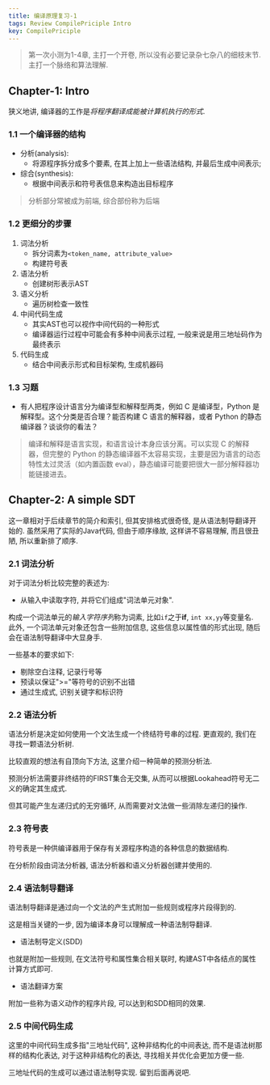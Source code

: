```yaml
---
title: 编译原理复习-1
tags: Review CompilePriciple Intro
key: CompilePriciple
---
```


> 第一次小测为1-4章, 主打一个开卷, 所以没有必要记录杂七杂八的细枝末节. 主打一个脉络和算法理解.

<!--more-->

## Chapter-1: Intro

狭义地讲, 编译器的工作是*将程序翻译成能被计算机执行的形式*.

### 1.1 一个编译器的结构

- 分析(analysis):
  - 将源程序拆分成多个要素, 在其上加上一些语法结构, 并最后生成中间表示;
- 综合(synthesis):
  - 根据中间表示和符号表信息来构造出目标程序

> 分析部分常被成为前端, 综合部份称为后端


### 1.2 更细分的步骤

1. 词法分析
   - 拆分词素为`<token_name, attribute_value>`
   - 构建符号表
2. 语法分析
   - 创建树形表示AST
3. 语义分析
   - 遍历树检查一致性
4. 中间代码生成
   - 其实AST也可以视作中间代码的一种形式
   - 编译器运行过程中可能会有多种中间表示过程, 一般来说是用三地址码作为最终表示
5. 代码生成
   - 结合中间表示形式和目标架构, 生成机器码


### 1.3 习题

- 有人把程序设计语言分为编译型和解释型两类，例如 C 是编译型，Python 是解释型。这个分类是否合理？能否构建 C 语言的解释器，或者 Python 的静态编译器？谈谈你的看法？

> 编译和解释是语言实现，和语言设计本身应该分离。可以实现 C 的解释器，但完整的 Python 的静态编译器不太容易实现，主要是因为语言的动态特性太过灵活（如内置函数 eval），静态编译可能要把很大一部分解释器功能链接进去。





## Chapter-2: A simple SDT

这一章相对于后续章节的简介和索引, 但其安排格式很奇怪, 是从语法制导翻译开始的. 
虽然采用了实际的Java代码, 但由于顺序缘故, 这样讲不容易理解, 而且很丑陋, 所以重新排了顺序.

### 2.1 词法分析

对于词法分析比较完整的表述为:

- 从输入中读取字符, 并将它们组成"词法单元对象".

构成一个词法单元的*输入字符序列*称为词素, 比如`if`之于$\mathbf{if}$, `int xx,yy`等变量名. 
此外, 一个词法单元对象还包含一些附加信息, 这些信息以属性值的形式出现, 随后会在语法制导翻译中大显身手.

一些基本的要求如下:

- 剔除空白注释, 记录行号等
- 预读以保证">="等符号的识别不出错
- 通过生成式, 识别关键字和标识符

### 2.2 语法分析

语法分析是决定如何使用一个文法生成一个终结符号串的过程. 更直观的, 我们在寻找一颗语法分析树.

比较直观的想法有自顶向下方法, 这里介绍一种简单的预测分析法.

预测分析法需要非终结符的FIRST集合无交集, 从而可以根据Lookahead符号无二义的确定其生成式.

但其可能产生左递归式的无穷循环, 从而需要对文法做一些消除左递归的操作.


### 2.3 符号表

符号表是一种供编译器用于保存有关源程序构造的各种信息的数据结构.

在分析阶段由词法分析器, 语法分析器和语义分析器创建并使用的.


### 2.4 语法制导翻译

语法制导翻译是通过向一个文法的产生式附加一些规则或程序片段得到的.

这是相当关键的一步, 因为编译本身可以理解成一种语法制导翻译.

- 语法制导定义(SDD)

也就是附加一些规则, 在文法符号和属性集合相关联时, 构建AST中各结点的属性计算方式即可.

- 语法翻译方案

附加一些称为语义动作的程序片段, 可以达到和SDD相同的效果.


### 2.5 中间代码生成

这里的中间代码生成多指"三地址代码", 这种非结构化的中间表达, 而不是语法树那样的结构化表达, 对于这种非结构化的表达, 寻找相关并优化会更加方便一些.

三地址代码的生成可以通过语法制导实现. 留到后面再说吧.
